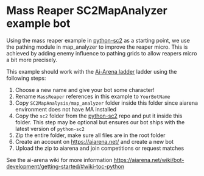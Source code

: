 # Mass Reaper SC2MapAnalyzer example bot

Using the mass reaper example in [python-sc2](https://github.com/BurnySc2/python-sc2/blob/develop/examples/terran/mass_reaper.py) as a starting point, we use the pathing module in map_analyzer to improve the reaper micro. This is achieved by adding enemy influence to pathing grids to allow reapers micro a bit more precisely.

This example should work with the [Ai-Arena ladder](https://aiarena.net/) ladder using the following steps:

1. Choose a new name and give your bot some character!
2. Rename `MassReaper` references in this example to `YourBotName`
3. Copy `SC2MapAnalysis/map_analyzer` folder inside this folder since aiarena environment does not have MA installed
4. Copy the `sc2` folder from the [python-sc2](https://github.com/BurnySc2/python-sc2) repo and put it inside this folder. This step may be optional but ensures our bot ships with the latest version of `python-sc2`
5. Zip the entire folder, make sure all files are in the root folder
6. Create an account on https://aiarena.net/ and create a new bot
7. Upload the zip to aiarena and join competitions or request matches

See the ai-arena wiki for more information https://aiarena.net/wiki/bot-development/getting-started/#wiki-toc-python
